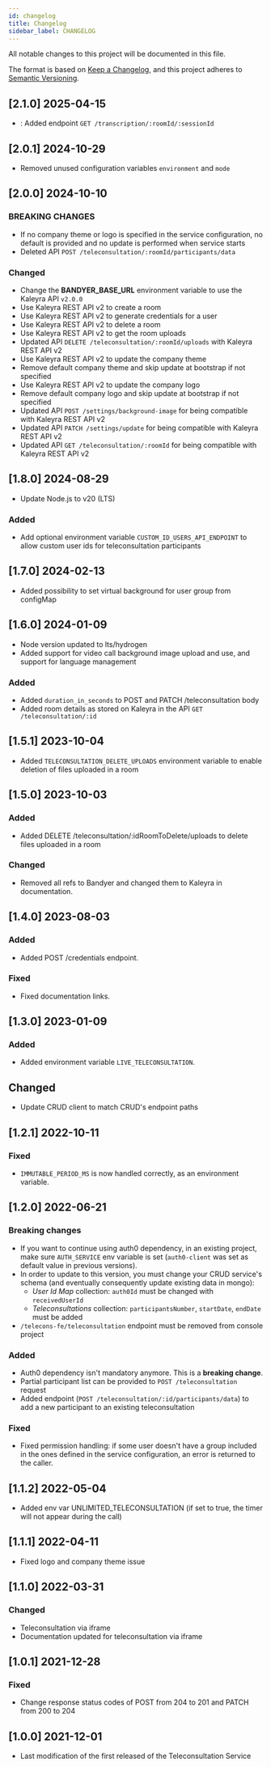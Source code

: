 ```yaml
---
id: changelog
title: Changelog
sidebar_label: CHANGELOG
---
```




All notable changes to this project will be documented in this file.

The format is based on [Keep a Changelog](https://keepachangelog.com/en/1.0.0/),
and this project adheres to [Semantic Versioning](https://semver.org/spec/v2.0.0.html).

## [2.1.0] 2025-04-15

- : Added endpoint `GET /transcription/:roomId/:sessionId`

## [2.0.1] 2024-10-29

- Removed unused configuration variables `environment` and `mode`

## [2.0.0] 2024-10-10

### BREAKING CHANGES

- If no company theme or logo is specified in the service configuration, no default is provided and no update is performed when service starts
- Deleted API `POST /teleconsultation/:roomId/participants/data`

### Changed

- Change the **BANDYER_BASE_URL** environment variable to use the Kaleyra API `v2.0.0`
- Use Kaleyra REST API v2 to create a room
- Use Kaleyra REST API v2 to generate credentials for a user
- Use Kaleyra REST API v2 to delete a room
- Use Kaleyra REST API v2 to get the room uploads
- Updated API `DELETE /teleconsultation/:roomId/uploads` with Kaleyra REST API v2
- Use Kaleyra REST API v2 to update the company theme
- Remove default company theme and skip update at bootstrap if not specified
- Use Kaleyra REST API v2 to update the company logo
- Remove default company logo and skip update at bootstrap if not specified
- Updated API `POST /settings/background-image` for being compatible with Kaleyra REST API v2
- Updated API `PATCH /settings/update` for being compatible with Kaleyra REST API v2
- Updated API `GET /teleconsultation/:roomId` for being compatible with Kaleyra REST API v2

## [1.8.0] 2024-08-29

- Update Node.js to v20 (LTS)

### Added

- Add optional environment variable `CUSTOM_ID_USERS_API_ENDPOINT` to allow custom user ids for teleconsultation participants

## [1.7.0] 2024-02-13

- Added possibility to set virtual background for user group from configMap

## [1.6.0] 2024-01-09

- Node version updated to lts/hydrogen
- Added support for video call background image upload and use, and support for language management

### Added

- Added `duration_in_seconds` to POST and PATCH /teleconsultation body
- Added room details as stored on Kaleyra in the API `GET /teleconsultation/:id`

## [1.5.1] 2023-10-04

- Added `TELECONSULTATION_DELETE_UPLOADS` environment variable to enable deletion of files uploaded in a room

## [1.5.0] 2023-10-03

### Added

- Added DELETE /teleconsultation/:idRoomToDelete/uploads to delete files uploaded in a room

### Changed

- Removed all refs to Bandyer and changed them to Kaleyra in documentation.

## [1.4.0] 2023-08-03

### Added

- Added POST /credentials endpoint.

### Fixed

- Fixed documentation links.

## [1.3.0] 2023-01-09

### Added

- Added environment variable `LIVE_TELECONSULTATION`.

## Changed

- Update CRUD client to match CRUD's endpoint paths

## [1.2.1] 2022-10-11

### Fixed

- `IMMUTABLE_PERIOD_MS` is now handled correctly, as an environment variable.

## [1.2.0] 2022-06-21

### Breaking changes

- If you want to continue using auth0 dependency, in an existing project, make sure `AUTH_SERVICE` env variable is set (`auth0-client` was set as default value in previous versions).
- In order to update to this version, you must change your CRUD service's schema (and eventually consequently update existing data in mongo):
  - _User Id Map_ collection: `auth0Id` must be changed with `receivedUserId`
  - _Teleconsultations_ collection: `participantsNumber`,  `startDate`, `endDate` must be added
- `/telecons-fe/teleconsultation` endpoint must be removed from console project

### Added

- Auth0 dependency isn't mandatory anymore. This is a **breaking change**. 
- Partial participant list can be provided to `POST /teleconsultation` request
- Added endpoint (`POST /teleconsultation/:id/participants/data`) to add a new participant to an existing teleconsultation 

### Fixed

- Fixed permission handling: if some user doesn't have a group included in the ones defined in the service configuration, an error is returned to the caller.

## [1.1.2] 2022-05-04

- Added env var UNLIMITED_TELECONSULTATION (if set to true, the timer will not appear during the call)

## [1.1.1] 2022-04-11

- Fixed logo and company theme issue

## [1.1.0] 2022-03-31

### Changed

- Teleconsultation via iframe
- Documentation updated for teleconsultation via iframe

## [1.0.1] 2021-12-28

### Fixed

- Change response status codes of POST from 204 to 201 and PATCH from 200 to 204

## [1.0.0] 2021-12-01

- Last modification of the first released of the Teleconsultation Service
